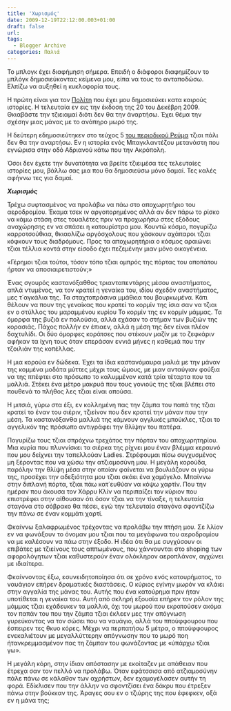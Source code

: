 ```yaml
---
title: 'Χωρισμός'
date: 2009-12-19T22:12:00.003+01:00
draft: false
url: 
tags:
  - Blogger Archive
categories: Παλιά
---
```


Το μπλογκ έχει διαφήμηση σήμερα. Επειδή ο διάφοροι διαφημίζουν το μπλόγκ δημοσιεύκοντας κείμενα μου, είπα να τους το ανταποδώσω. Ελπίζω να αυξηθεί η κυκλοφορία τους.

  

Η πρώτη είναι για τον [Πολίτη](http://www.politis.com.cy/) που έχει μου δημοσιεύκει κατα καιρούς ιστορίες. Η τελευταία εν εις την έκδοση της 20 του Δεκέβρη 2009. Θκιαβάστε την τζιειαμαί διότι δεν θα την άναρτήσω. Έχει θέμα την σχέσην μιας μάνας με το ανάπηρο μωρό της.

  

Η δεύτερη εδημοσιεύτηκεν στο τεύχος 5 [του περιοδικού Ρεύμα](http://www.revmamag.com.cy/) τζιαι πάλι δεν θα την αναρτήσω. Εν η ιστορία ενός Μπαγκλαντέζου μετανάστη που εγνώρισα στην οδό Αδριανού κάτω που την Ακρόπολη.

  

Όσοι δεν έχετε την δυνατότητα να βρείτε τζιειμέσα τες τελευταίες ιστορίες μου, βάλλω σας μια που θα δημοσιεύσω μόνο δαμαί. Τες καλές αφήννω τες για δαμαί.

  

**_Χωρισμός_**

  
  
Τρέχω συφτασμένος να προλάβω να πάω στο αποχωρητήριο του αεροδρομίου. Έκαμα τσεκ ιν αργοπορημένος αλλά αν δεν πάρω το ρίσκο να κάμω στάση στες τουαλέτες πριν να προχωρήσω στες εξόδους αναχώρησης εν να σπάσει η κατουρίστρα μου. Κουντώ κόσμο, πογυρίζω καρροτσούθκια, θκιαολίζω αργόσχολους που χάσκουν αχάπαροι τζιαι κόφκουν τους διαδρόμους. Προς τα αποχωρητήρια ο κόσμος αραιώνει τζιαι τέλλια κοντά στην είσοδο έχει πεζεμένην μιαν μόνο οικογένεια.  
  
«Γέρημοι τζιαι τούτοι, τόσον τόπο τζιαι ομπρός της πόρτας του αποπάτου ήρταν να αποσιαιρετιστούν;»  
  
Ένας σγουρός καστανόξαθθος τριανταπεντάρης μέσου αναστήματος, απλά ντυμένος, να τον κρατεί η γεναίκα του, ιδίου σχεδόν αναστήματος, μες τ΄αγκάλια της. Τα σταχτοπράσινα μμάθκια του βουρκωμένα. Κάτι θέλουν να πουν της γεναίκας που κρατεί το κορμίν της ίσια σαν να τζιαι εν ο στύλλος του μαραμμένου κυρίου Το κορμίν της εν κορμίν μάμμας. Τα όμορφα της βυζιά εν πολούσια, αλλά εχάσαν το στήμαν των βυζιών της κορασιάς. Πάχος πολλήν εν έπιαεν, αλλά η μέση της δεν είναι πλέον δαχτυλίδι. Οι δύο όμορφες κοράτσες που στέκουν μαζίν με το ζεφκάριν αφήκαν τα ίχνη τους όταν επεράσαν εννιά μήνες η καθεμιά που την τζοιλιάν της κοπέλλας.  
  
Η μια κορούα εν δώδεκα. Έχει τα ίδια καστανόμαυρα μαλιά με την μάναν της κομμένα μοδάτα μύττες μέχρι τους ώμους, με μιαν ανταύγιαν φούξια να της ππέφτει στο πρόσωπο το καλυμμένον κατά τρία τέταρτα που τα μαλλιά. Στέκει ένα μέτρο μακρυά που τους γονιούς της τζιαι βλέπει στο πουθενά το πλήθος λες τζιαι είναι απούσα.  
  
Η μιτσιά, γύρω στα έξι, εν κολλημένη πας την ζάμπα του παπά της τζιαι κρατεί το έναν του σιέριν, τζιείνον που δεν κρατεί την μάναν που την μέση. Τα καστανόξανθα μαλλιά της κάμνουν αγγλικές μπούκλες, τζιαι το αγγελικόν της πρόσωπο αντιγράφει την θλίψην του πατέρα.  
  
Πογυρίζω τους τζιαι σπρόχνω τρεχάτος την πόρταν του αποχωρητηρίου. Μια κυρία που πλυννίσκει τα σιέρκα της ρίχνει μου έναν βλέμμα κεραυνό που μου δείχνει την ταπελλούαν Ladies. Στρέφουμαι πίσω συγχυσμένος μη ξέροντας που να χώσω την ατζιαμοσύνη μου. Η μεγάλη κορούδα, παρόλην την θλίψη μέσα στην οποίαν φαίνεται να βουλιάζουν οι γύρω της, προσέχει την αδεξιότητα μου τζιαι σκάει ένα χαμόγελο. Μπαίννω στην διπλανή πόρτα, τζιαι πάω κατ΄ευθύαν να κόψω χαρτίν. Που την ημέραν που άκουσα τον Χάρρυ Κλίν να περιπαίζει τον κύριον που επιστρέφει στην αίθουσαν ότι όσον τζιαι να την τίναξε, η τελευταία σταγόνα στο σόβρακο θα πέσει, εγώ την τελευταία σταγόνα σφοντζίζω την πάνω σε έναν κομμάτι χαρτί.  
  
Φκαίννω ξαλαφρωμένος τρέχοντας να προλάβω την πτήση μου. Σε λλίον εν να φωνάξουν το όνομαν μου τζιαι που τα μεγάφωνα του αεροδρομίου να με καλέσουν να πάω στην έξοδο. Η ιδέα ότι θα με συγχύσουν οι επιβάτες με τζιείνους τους αππωμένους, που χάννουνται στο shoping των αφορολόγητων τζιαι καθυστερούν έναν ολόκληρον αεροπλάνον, αγχώνει με ιδιαίτερα.  
  
Φκαίννοντας έξω, εσυνειδητοποίησα ότι σε χρόνο ενός κατουρήματος, το ναυάγιον επήρεν δραματικές διαστάσεις. Ο κύριος εγίνην μωρόν να κλάιει στην αγγαλία της μάνας του. Αυτής που ένα κατούρημα πριν ήταν υποτίθεται η γεναίκα του. Αυτή από σκληρή εξουσία επήρεν τον ρόλον της μάμμας τζιαι εχάδευκεν τα μαλλιά, όχι του μωρού που εκρατούσεν ακόμα τον παπάν του που την ζάμπα τζιαι έκλεεν μες την απόγνωση γυρεύκοντας να τον σώσει που να ναυάγιο, αλλά του ππούφφουρου που έσπειρεν τες θκυο κόρες. Μέχρι να περπατήσω 5 μέτρα, ο ππούφφουρος ενεκαλιέτουν με μεγαλλύττερην απόγνωσην που το μωρό ποη ήτανκρεμμασμένον πας τη ζάμπαν του φωνάζοντας με «ύπάρχω τζιαι γω».  
  
Η μεγάλη κόρη, στην ίδιαν απόστασην με εκοίταζεν με απάθειαν που έτρεχα σαν τον πελλό να προλάβω. Όταν εφάτσσισα από ατζιαμοσύνην πάλε πάνω σε κάλαθον των αχρήστων, δεν εχαμογέλασεν αυτήν τη φορά. Εδίκλισεν που την άλλην να σφοντζίσει ένα δάκρυ που έτρεξεν πάνω στην βούκκαν της. Άραγες σου εν ο τζιύρης της που έφεφκεν, οξά εν η μάνα της;
